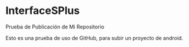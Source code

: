 # InterfaceSPlus
Prueba de Publicación de Mi Repositorio

Esto es una prueba de uso de GitHub, para subir un proyecto de android.
